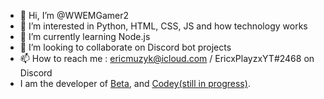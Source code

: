 - 👋 Hi, I’m @WWEMGamer2
- 👀 I’m interested in Python, HTML, CSS, JS and how technology works
- 🌱 I’m currently learning Node.js
- 💞️ I’m looking to collaborate on Discord bot projects
- 📫 How to reach me : ericmuzyk@icloud.com / EricxPlayzxYT#2468 on Discord
- I am the developer of [Beta](https://beta.ericplayzyt.repl.co), and [Codey(still in progress)](https://codeycore.ericplayzyt.repl.co).

<!---
WWEMGamer2/WWEMGamer2 is a ✨ special ✨ repository because its `README.md` (this file) appears on your GitHub profile.
You can click the Preview link to take a look at your changes.
--->
